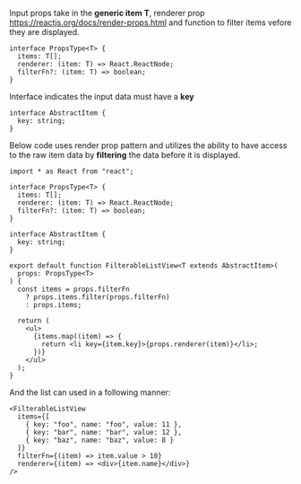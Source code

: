 Input props take in the **generic item T**, renderer prop <https://reactjs.org/docs/render-props.html> and function to filter items vefore they are displayed.
```
interface PropsType<T> {
  items: T[];
  renderer: (item: T) => React.ReactNode;
  filterFn?: (item: T) => boolean;
}
```

Interface indicates the input data must have a **key**
```
interface AbstractItem {
  key: string;
}
```

Below code uses render prop pattern and utilizes the ability to have access to the raw item data by **filtering** the data before it is displayed.

```
import * as React from "react";

interface PropsType<T> {
  items: T[];
  renderer: (item: T) => React.ReactNode;
  filterFn?: (item: T) => boolean;
}

interface AbstractItem {
  key: string;
}

export default function FilterableListView<T extends AbstractItem>(
  props: PropsType<T>
) {
  const items = props.filterFn
    ? props.items.filter(props.filterFn)
    : props.items;

  return (
    <ul>
      {items.map((item) => {
        return <li key={item.key}>{props.renderer(item)}</li>;
      })}
    </ul>
  );
}
```

And the list can used in a following manner:
```
<FilterableListView
  items={[
    { key: "foo", name: "foo", value: 11 },
    { key: "bar", name: "bar", value: 12 },
    { key: "baz", name: "baz", value: 8 }
  ]}
  filterFn={(item) => item.value > 10}
  renderer={(item) => <div>{item.name}</div>}
/>
```
